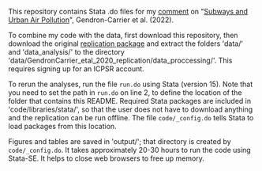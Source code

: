This repository contains Stata .do files for my [comment](https://michaelwiebe.com/assets/subway_pollution/subway_pollution.pdf) on "[Subways and Urban Air Pollution](https://www.aeaweb.org/articles?id=10.1257/pol.20190509)", Gendron-Carrier et al. (2022).

To combine my code with the data, first download this repository, then download the original [replication package](https://www.openicpsr.org/openicpsr/project/126401/version/V1/view) and extract the folders 'data/' and 'data_analysis/' to the directory 'data/GendronCarrier_etal_2020_replication/data_proccessing/'.
This requires signing up for an ICPSR account.

To rerun the analyses, run the file `run.do` using Stata (version 15). 
Note that you need to set the path in `run.do` on line 2, to define the location of the folder that contains this README.
Required Stata packages are included in 'code/libraries/stata/', so that the user does not have to download anything and the replication can be run offline.
The file `code/_config.do` tells Stata to load packages from this location.

Figures and tables are saved in 'output/'; that directory is created by `code/_config.do`.
It takes approximately 20-30 hours to run the code using Stata-SE. 
It helps to close web browsers to free up memory.